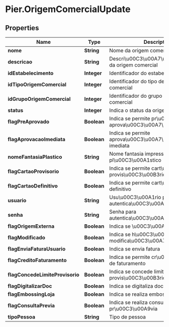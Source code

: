 # Pier.OrigemComercialUpdate

## Properties
Name | Type | Description | Notes
------------ | ------------- | ------------- | -------------
**nome** | **String** | Nome da origem comercial | [optional] 
**descricao** | **String** | Descri\u00C3\u00A7\u00C3\u00A3o da origem comercial | [optional] 
**idEstabelecimento** | **Integer** | Identificador do estabelecimento | [optional] 
**idTipoOrigemComercial** | **Integer** | Identificador do tipo de origem comercial | [optional] 
**idGrupoOrigemComercial** | **Integer** | Identificador do grupo de origem comercial | [optional] 
**status** | **Integer** | Indica o status da origem comercial | [optional] 
**flagPreAprovado** | **Boolean** | Indica se permite pr\u00C3\u00A9 aprova\u00C3\u00A7\u00C3\u00A3o | [optional] 
**flagAprovacaoImediata** | **Boolean** | Indica se permite aprova\u00C3\u00A7\u00C3\u00A3o imediata | [optional] 
**nomeFantasiaPlastico** | **String** | Nome fantasia impresso no pl\u00C3\u00A1stico | [optional] 
**flagCartaoProvisorio** | **Boolean** | Indica se permite cart\u00C3\u00A3o provis\u00C3\u00B3rio | [optional] 
**flagCartaoDefinitivo** | **Boolean** | Indica se permite cart\u00C3\u00A3o definitivo | [optional] 
**usuario** | **String** | Usu\u00C3\u00A1rio para autentica\u00C3\u00A7\u00C3\u00A3o | [optional] 
**senha** | **String** | Senha para autentica\u00C3\u00A7\u00C3\u00A3o | [optional] 
**flagOrigemExterna** | **Boolean** | Indica se \u00C3\u00A9 origem externa | [optional] 
**flagModificado** | **Boolean** | Indica se h\u00C3\u00A1 modifica\u00C3\u00A7\u00C3\u00A3o | [optional] 
**flagEnviaFaturaUsuario** | **Boolean** | Indica se envia fatura | [optional] 
**flagCreditoFaturamento** | **Boolean** | Indica se permite cr\u00C3\u00A9dito de faturamento | [optional] 
**flagConcedeLimiteProvisorio** | **Boolean** | Indica se concede limite provis\u00C3\u00B3rio | [optional] 
**flagDigitalizarDoc** | **Boolean** | Indica se digitaliza documento | [optional] 
**flagEmbossingLoja** | **Boolean** | Indica se realiza embossing em loja | [optional] 
**flagConsultaPrevia** | **Boolean** | Indica se realiza consulta pr\u00C3\u00A9via | [optional] 
**tipoPessoa** | **String** | Tipo de pessoa | [optional] 


